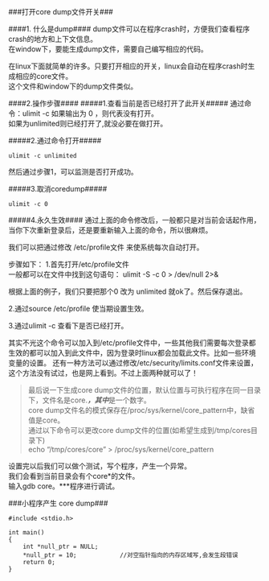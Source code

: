###打开core dump文件开关###

####1. 什么是dump####
dump文件可以在程序crash时，方便我们查看程序crash的地方和上下文信息。   
在window下，要能生成dump文件，需要自己编写相应的代码。   
 
在linux下面就简单的许多。只要打开相应的开关，linux会自动在程序crash时生成相应的core文件。   
这个文件和window下的dump文件类似。
 
####2.操作步骤####
#####1.查看当前是否已经打开了此开关#####
通过命令：ulimit -c 如果输出为 0 ，则代表没有打开。  
如果为unlimited则已经打开了,就没必要在做打开。  

#####2.通过命令打开#####

	ulimit -c unlimited 

然后通过步骤1，可以监测是否打开成功。

#####3.取消coredump#####
	
	ulimit -c 0 

#####4.永久生效####
通过上面的命令修改后，一般都只是对当前会话起作用，当你下次重新登录后，还是要重新输入上面的命令，所以很麻烦。

我们可以把通过修改 /etc/profile文件 来使系统每次自动打开。

步骤如下：
1.首先打开/etc/profile文件   
一般都可以在文件中找到这句语句：
ulimit -S -c 0 > /dev/null 2>&

根据上面的例子，我们只要把那个0 改为 unlimited 就ok了。然后保存退出。

2.通过source /etc/profile 使当期设置生效。

3.通过ulimit -c 查看下是否已经打开。

其实不光这个命令可以加入到/etc/profile文件中，一些其他我们需要每次登录都生效的都可以加入到此文件中，因为登录时linux都会加载此文件。比如一些环境变量的设置。
还有一种方法可以通过修改/etc/security/limits.conf文件来设置，这个方法没有试过，也是网上看到。不过上面两种就可以了！



> 最后说一下生成core dump文件的位置，默认位置与可执行程序在同一目录下，文件名是core.***，其中***是一个数字。  
> core dump文件名的模式保存在/proc/sys/kernel/core_pattern中，缺省值是core。   
> 通过以下命令可以更改core dump文件的位置(如希望生成到/tmp/cores目录下)   
echo “/tmp/cores/core” > /proc/sys/kernel/core_pattern

设置完以后我们可以做个测试，写个程序，产生一个异常。  
我们会看到当前目录会有个core*的文件。  
输入gdb core。***程序进行调试。



###小程序产生 core dump###

	#include <stdio.h>
	
	int main()
	{
	    int *null_ptr = NULL;
	    *null_ptr = 10;            //对空指针指向的内存区域写,会发生段错误
	    return 0;
	}